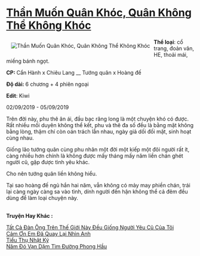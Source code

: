 <a href="https://utruyen.com/than-muon-quan-khoc-quan-khong-the-khong-khoc/22268/" title="Thần Muốn Quân Khóc, Quân Không Thể Không Khóc"><h1>Thần Muốn Quân Khóc, Quân Không Thể Không Khóc</h1></a><div style="display:table"><img align="right" style="float: left; padding: 10px;" src="https://utruyen.com/images/story/200x260/than-muon-quan-khoc-quan-khong-the-khong-khoc.jpg" alt="Thần Muốn Quân Khóc, Quân Không Thể Không Khóc"><b>Thể loại</b>: cổ trang, đoản văn, HE, thoải mái, miếng bánh ngọt. <p></p><b>CP: </b>Cẩn Hành x Chiêu Lang __ Tướng quân x Hoàng đế<p></p><b>Độ dài: </b>6 chương + 4 phiên ngoại<p></p><b>Edit</b>: Kiwi<p></p>02/09/2019 - 05/09/2019<p></p>Trên đời này, phu thê ân ái, đầu bạc răng long là một chuyện khó có được. Rất nhiều mối duyên không thể kết, phu và thê đa số đều là bằng mặt không bằng lòng, thậm chí còn oán trách lẫn nhau, ngày giả dối đối mặt, sinh hoạt cùng nhau.<p></p>Giống lão tướng quân cùng phu nhân một đời một kiếp một đôi người rất ít, càng nhiều hơn chính là không được mấy tháng mấy năm liền chán ghét người cũ, gặp được tình yêu khác.<p></p>Cho nên tướng quân liền không hiểu.<p></p>Tại sao hoàng đế ngủ hắn hai năm, vẫn không có mảy may phiền chán, trái lại càng ngày càng sa vào tình, dính người đến hận không thể cả đêm đều dùng để làm loại chuyện này.</div><p><br><b>Truyện Hay Khác :</b></p><a href="https://utruyen.com/tat-ca-dan-ong-tren-the-gioi-nay-deu-giong-nguoi-yeu-cu-cua-toi/22256/" alt="Tất Cả Đàn Ông Trên Thế Giới Này Đều Giống Người Yêu Cũ Của Tôi">Tất Cả Đàn Ông Trên Thế Giới Này Đều Giống Người Yêu Cũ Của Tôi</a><br/><a href="https://github.com/quanluxury/truyenhot/tree/master/truyenhay/9307/" alt="Cảm Ơn Em Đã Quay Lại Nhìn Anh">Cảm Ơn Em Đã Quay Lại Nhìn Anh</a><br/><a href="https://github.com/quanluxury/ngontinh_sac/tree/master/truyenhay/21260/" alt="Tiểu Thụ Nhật Ký">Tiểu Thụ Nhật Ký</a><br/><a href="https://github.com/quanluxury/ngontinh_sac/tree/master/truyenhay/18077/" alt="Năm Đó Vạn Dặm Tìm Đường Phong Hầu">Năm Đó Vạn Dặm Tìm Đường Phong Hầu</a><br/>